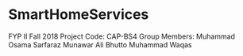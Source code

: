# SmartHomeServices
FYP II Fall 2018
Project Code: CAP-BS4
Group Members:
Muhammad Osama Sarfaraz
Munawar Ali Bhutto
Muhammad Waqas
